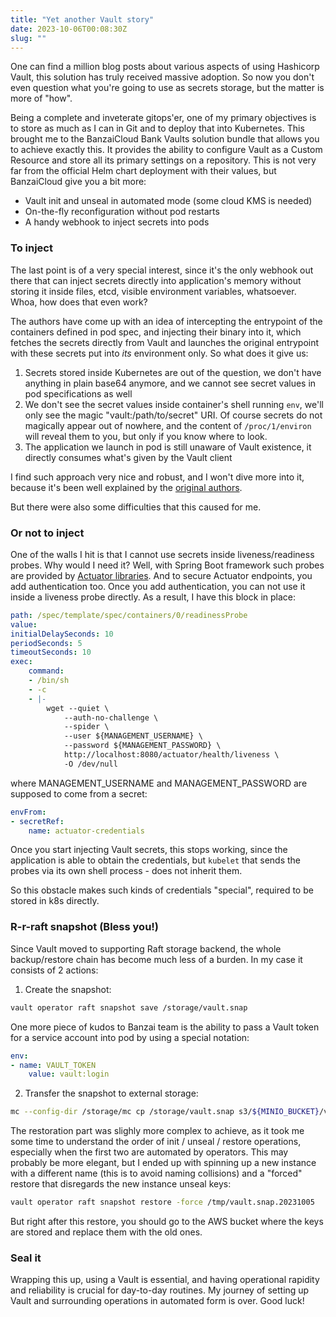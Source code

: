 ```yaml
---
title: "Yet another Vault story"
date: 2023-10-06T00:08:30Z
slug: ""
---
```


One can find a million blog posts about various aspects of using Hashicorp Vault, this solution has truly received massive adoption. So now you don't even question what you're going to use as secrets storage, but the matter is more of "how".

Being a complete and inveterate gitops'er, one of my primary objectives is to store as much as I can in Git and to deploy that into Kubernetes. This brought me to the BanzaiCloud Bank Vaults solution bundle that allows you to achieve exactly this. It provides the ability to configure Vault as a Custom Resource and store all its primary settings on a repository. This is not very far from the official Helm chart deployment with their values, but BanzaiCloud give you a bit more:

* Vault init and unseal in automated mode (some cloud KMS is needed)
* On-the-fly reconfiguration without pod restarts
* A handy webhook to inject secrets into pods

### To inject

The last point is of a very special interest, since it's the only webhook out there that can inject secrets directly into application's memory without storing it inside files, etcd, visible environment variables, whatsoever. Whoa, how does that even work?

The authors have come up with an idea of intercepting the entrypoint of the containers defined in pod spec, and injecting their binary into it, which fetches the secrets directly from Vault and launches the original entrypoint with these secrets put into *its* environment only. So what does it give us:

1. Secrets stored inside Kubernetes are out of the question, we don't have anything in plain base64 anymore, and we cannot see secret values in pod specifications as well
2. We don't see the secret values inside container's shell running `env`, we'll only see the magic "vault:/path/to/secret" URI. Of course secrets do not magically appear out of nowhere, and the content of `/proc/1/environ` will reveal them to you, but only if you know where to look. 
3. The application we launch in pod is still unaware of Vault existence, it directly consumes what's given by the Vault client

I find such approach very nice and robust, and I won't dive more into it, because it's been well explained by the [original authors](https://banzaicloud.com/blog/inject-secrets-into-pods-vault-revisited/).

But there were also some difficulties that this caused for me.

### Or not to inject

One of the walls I hit is that I cannot use secrets inside liveness/readiness probes. Why would I need it? Well, with Spring Boot framework such probes are provided by [Actuator libraries](https://www.baeldung.com/spring-liveness-readiness-probes). And to secure Actuator endpoints, you add authentication too. Once you add authentication, you can not use it inside a liveness probe directly. As a result, I have this block in place:

```yaml
path: /spec/template/spec/containers/0/readinessProbe
value:
initialDelaySeconds: 10
periodSeconds: 5
timeoutSeconds: 10
exec:
    command:
    - /bin/sh
    - -c
    - |-
        wget --quiet \
            --auth-no-challenge \
            --spider \
            --user ${MANAGEMENT_USERNAME} \
            --password ${MANAGEMENT_PASSWORD} \
            http://localhost:8080/actuator/health/liveness \
            -O /dev/null
```

where MANAGEMENT_USERNAME and MANAGEMENT_PASSWORD are supposed to come from a secret:

```yaml
envFrom:
- secretRef:
    name: actuator-credentials
```

Once you start injecting Vault secrets, this stops working, since the application is able to obtain the credentials, but `kubelet` that sends the probes via its own shell process - does not inherit them. 

So this obstacle makes such kinds of credentials "special", required to be stored in k8s directly.

### R-r-raft snapshot (Bless you!)

Since Vault moved to supporting Raft storage backend, the whole backup/restore chain has become much less of a burden. In my case it consists of 2 actions:

1) Create the snapshot:

```sh
vault operator raft snapshot save /storage/vault.snap
```

One more piece of kudos to Banzai team is the ability to pass a Vault token for a service account into pod by using a special notation:

```yaml
env:
- name: VAULT_TOKEN
    value: vault:login
```

2) Transfer the snapshot to external storage:

```sh
mc --config-dir /storage/mc cp /storage/vault.snap s3/${MINIO_BUCKET}/vault.snap.${DATE}
```

The restoration part was slighly more complex to achieve, as it took me some time to understand the order of init / unseal / restore operations, especially when the first two are automated by operators. This may probably be more elegant, but I ended up with spinning up a new instance with a different name (this is to avoid naming collisions) and a "forced" restore that disregards the new instance unseal keys:

```sh
vault operator raft snapshot restore -force /tmp/vault.snap.20231005
```

But right after this restore, you should go to the AWS bucket where the keys are stored and replace them with the old ones.

### Seal it

Wrapping this up, using a Vault is essential, and having operational rapidity and reliability is crucial for day-to-day routines. My journey of setting up Vault and surrounding operations in automated form is over. Good luck!
